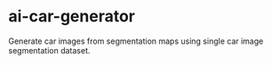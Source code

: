 # ai-car-generator
Generate car images from segmentation maps using single car image segmentation dataset.
